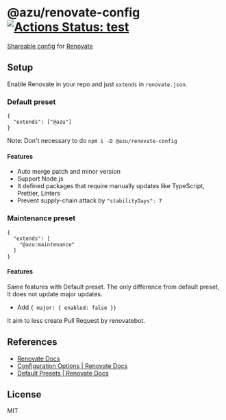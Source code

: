 # @azu/renovate-config [![Actions Status: test](https://github.com/azu/renovate-config/workflows/test/badge.svg)](https://github.com/azu/renovate-config/actions?query=workflow%3A"test")

[Shareable config](https://renovatebot.com/docs/config-presets/) for [Renovate](https://renovatebot.com)

## Setup

Enable Renovate in your repo and just `extends` in `renovate.json`.

### Default preset

```json5
{
  "extends": ["@azu"]
}
```

Note: Don't necessary to do `npm i -D @azu/renovate-config`

#### Features

- Auto merge patch and minor version
- Support Node.js
- It defined packages that require manually updates like TypeScript, Prettier, Linters
- Prevent supply-chain attack by `"stabilityDays": 7`

### Maintenance preset

```json5
{
  "extends": [
    "@azu:maintenance"
  ]
}
```

#### Features

Same features with Default preset.
The only difference from default preset, It does not update major updates.

- Add `{ major: { enabled: false }}`

It aim to less create Pull Request by renovatebot.

## References

- [Renovate Docs](https://renovatebot.com/docs/)
- [Configuration Options \| Renovate Docs](https://renovatebot.com/docs/configuration-options/)
- [Default Presets \| Renovate Docs](https://renovatebot.com/docs/presets-default/)

## License

MIT
